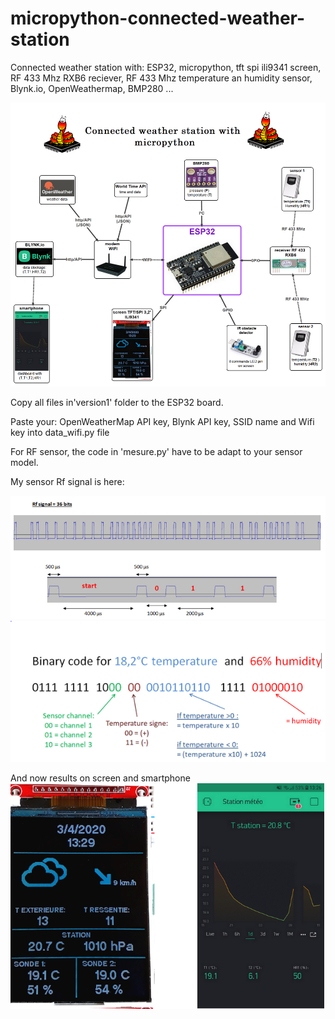 # micropython-connected-weather-station
Connected weather station with: ESP32, micropython, tft spi ili9341 screen, RF 433 Mhz RXB6 reciever, RF 433 Mhz temperature an humidity sensor, Blynk.io, OpenWeathermap, BMP280 ...

![](carte_english.png)

Copy all files in'version1' folder to the ESP32 board.

Paste your: OpenWeatherMap API key, Blynk API key, SSID name and Wifi key into data_wifi.py file

For RF sensor, the code in 'mesure.py' have to be adapt to your sensor model.

My sensor Rf signal is here:

 ![](Rf_signal.PNG)
  ![](binary_code.PNG)
  
  And now results on screen and smartphone
  ![](Result.png)
